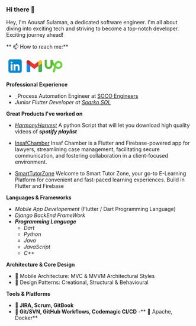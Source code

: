 ### Hi there 👋
 Hey, I'm Aousaf Sulaman, a dedicated software engineer. I'm all about diving into exciting tech and striving to become a top-notch developer. Exciting journey ahead!


** 📫 How to reach me:**


[![LINKEDIN](assets/icons8-linkedin-48.png)](https://www.linkedin.com/in/aousaf-sulaman)
[![Gmail](assets/icons8-gmail-48.png)](https://mail.google.com/mail/?view=cm&fs=1&to=aousafsuleman@gmail.com)
[![Upwork](assets/icons8-upwork.png)](https://www.upwork.com/freelancers/~010d54cb4ff3f1a84e?mp_source=share)
  

**Professional Experience**

- _Process Automation Engineer at [SOCO Engineers](https://www.soco-engineers.com) 
- _Junior Flutter Developer at [Soarko SOL](https://sparkosol.com)_


**Great Products I've worked on**
- _[HarmonyHarvest](https://github.com/Aousaf90/HarmonyHarvest.git)_ A python Script that will let you download high quality videos of **_spotify playlist_**
  
- [InsafChamber](https://github.com/Aousaf90/Insaf_Chamber.git) Insaf Chamber is a Flutter and Firebase-powered app for lawyers, streamlining case management, facilitating secure communication, and fostering collaboration in a client-focused environment.

- [SmartTutorZone](https://github.com/Aousaf90/smart_tutor_zone.git) Welcome to Smart Tutor Zone, your go-to E-Learning Platform for convenient and fast-paced learning experiences. Build in Flutter and Firebase

  
**Languages & Frameworks**
- _Mobile App Developement_ (Flutter / Dart Programming Language)
- _Django BackEnd FrameWork_
- _**Programming Language**_
  - _Dart_
  - _Python_
  - _Java_
  - _JavaScript_
  - _C++_
    

**Architecture & Core Design**
- 📱 Mobile Architecture: MVC & MVVM Architectural Styles
- 🔨 Design Patterns: Creational, Structural & Behavioural


**Tools & Platforms**
- **💼 JIRA, Scrum, GitBook**
- **🔨 Git/SVN, GitHub Workflows, Codemagic CI/CD**
-** 🚢 Apache, Docker**

